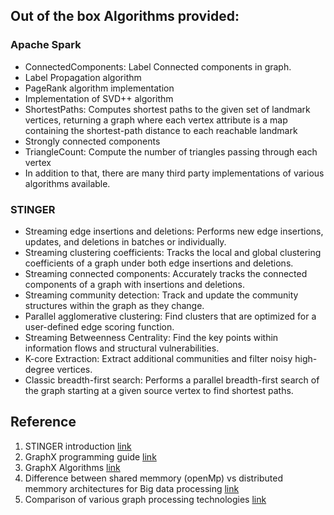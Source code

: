 ## Out of the box Algorithms provided:
### Apache Spark

- ConnectedComponents: Label Connected components in graph. 
- Label Propagation algorithm
- PageRank algorithm implementation
- Implementation of SVD++ algorithm
- ShortestPaths: Computes shortest paths to the given set of landmark vertices, returning a graph where each vertex attribute is a map containing the shortest-path distance to each reachable landmark
- Strongly connected components
- TriangleCount: Compute the number of triangles passing through each vertex
- In addition to that, there are many third party implementations of various algorithms available.

### STINGER
- Streaming edge insertions and deletions: Performs new edge insertions, updates, and deletions in batches or individually.
- Streaming clustering coefficients: Tracks the local and global clustering coefficients of a graph under both edge insertions and deletions.
- Streaming connected components: Accurately tracks the connected components of a graph with insertions and deletions.
- Streaming community detection: Track and update the community structures within the graph as they change.
- Parallel agglomerative clustering: Find clusters that are optimized for a user-defined edge scoring function.
- Streaming Betweenness Centrality: Find the key points within information flows and structural vulnerabilities.
- K-core Extraction: Extract additional communities and filter noisy high-degree vertices.
- Classic breadth-first search: Performs a parallel breadth-first search of the graph starting at a given source vertex to find shortest paths.



Reference
---------
1. STINGER introduction [link](http://www.stingergraph.com/index.php?id=introduction)
2. GraphX programming guide [link](http://spark.apache.org/docs/latest/graphx-programming-guide.html#graph-operators)
3. GraphX Algorithms [link](http://spark.apache.org/docs/latest/api/scala/index.html#org.apache.spark.graphx.lib.package)
4. Difference between shared memmory (openMp) vs distributed memmory architectures for Big data processing [link](http://www.quora.com/What-are-the-advantages-of-Hadoop-over-openMP)
5. Comparison of various graph processing technologies [link](http://www.stingergraph.com/data/uploads/papers/ppaa2014.pdf)
